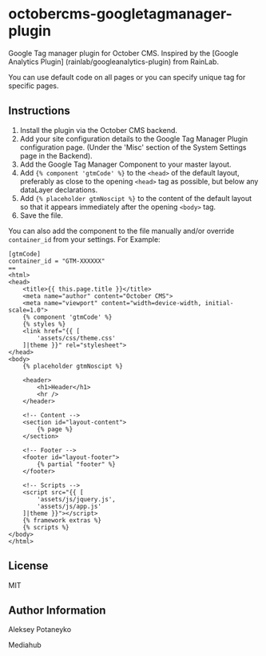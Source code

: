 octobercms-googletagmanager-plugin
============

Google Tag manager plugin for October CMS.  Inspired by the [Google Analytics Plugin]
(rainlab/googleanalytics-plugin) from RainLab.

You can use default code on all pages or you can specify unique tag for specific pages.


## Instructions

1. Install the plugin via the October CMS backend.
2. Add your site configuration details to the Google Tag Manager Plugin configuration page. (Under the 'Misc' section of the System Settings page in the Backend).
3. Add the Google Tag Manager Component to your master layout.
4. Add ```{% component 'gtmCode' %}``` to the ```<head>``` of the default layout, preferably as close to the opening ```<head>``` tag as possible, but below any dataLayer declarations.
5. Add ```{% placeholder gtmNoscipt %}``` to the content of the default layout so that it appears immediately after the opening ```<body>``` tag.
6. Save the file.

You can also add the component to the file manually and/or override ```container_id``` from your settings.  For Example:

    [gtmCode]
    container_id = "GTM-XXXXXX"
	==
	<html>
	<head>
		<title>{{ this.page.title }}</title>
		<meta name="author" content="October CMS">
    	<meta name="viewport" content="width=device-width, initial-scale=1.0">
    	{% component 'gtmCode' %}
    	{% styles %}
    	<link href="{{ [
    	    'assets/css/theme.css'
    	]|theme }}" rel="stylesheet">
	</head>
	<body>
        {% placeholder gtmNoscipt %}
        
 		<header>
 			<h1>Header</h1>
 			<hr />
 		</header>

 		<!-- Content -->
        <section id="layout-content">
            {% page %}
        </section>

        <!-- Footer -->
        <footer id="layout-footer">
            {% partial "footer" %}
        </footer>

        <!-- Scripts -->
        <script src="{{ [
            'assets/js/jquery.js',
            'assets/js/app.js'
        ]|theme }}"></script>
        {% framework extras %}
        {% scripts %}
	</body>
	</html>
	
	
	
License
-------

MIT

Author Information
------------------

Aleksey Potaneyko

Mediahub
